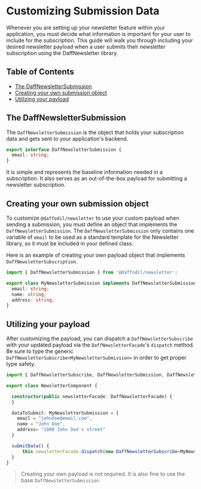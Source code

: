 # Customizing Submission Data
Whenever you are setting up your newsletter feature within your application, you must decide what information is important for your user to include for the subscription. This guide will walk you through including your desired newsletter payload when a user submits their newsletter subscription using the DaffNewsletter library.


## Table of Contents
- [The DaffNewsletterSubmission](#the-daff-newsletter-submission)
- [Creating your own submission object](#creating-your-own-submission-object)
- [Utilizing your payload](#utilizing-your-payload)
## The DaffNewsletterSubmission

The `DaffNewsletterSubmission` is the object that holds your subscription data and gets sent to your application's backend. 
```ts
export interface DaffNewsletterSubmission {
  email: string;
}
```
It is simple and represents the baseline information needed in a subscription. It also serves as an out-of-the-box payload for submitting a newsletter subscription.


## Creating your own submission object

To customize `@daffodil/newsletter` to use your custom payload when sending a submission, you must define an object that implements the `DaffNewsletterSubmission`. The `DaffNewsletterSubmission` only contains one variable of `email` to be used as a standard template for the Newsletter library, so it must be included in your defined class.

Here is an example of creating your own payload object that implements `DaffNewsletterSubscription`.

```typescript
import { DaffNewsletterSubmission } from '@daffodil/newsletter';

export class MyNewsletterSubmission implements DaffNewsletterSubmission {
  email: string;
  name: string;
  address: string;
}
```

## Utilizing your payload

After customizing the payload, you can dispatch a `DaffNewsletterSubscribe` with your updated payload via the `DaffNewsletterFacade`'s `dispatch` method. Be sure to type the generic `DaffNewsletterSubscribe<MyNewsletterSubmission>` in order to get proper type safety.

```typescript
import { DaffNewsletterSubscribe, DaffNewsletterSubmission, DaffNewsletterFacade } from '@daffodil/newsletter';

export class NewsletterComponent {

  constructor(public newsletterFacade: DaffNewsletterFacade) {
  }

  dataToSubmit: MyNewsletterSubmission = {
    email = "johndoe@email.com",
    name = "John Doe",
    address= "1800 John Doe's street" 
  }

  submitData() {
      this.newsletterFacade.dispatch(new DaffNewsletterSubscribe<MyNewsletterSubmission>(this.dataToSubmit));
  }
}

```

> Creating your own payload is not required. It is also fine to use the base `DaffNewsletterSubmission`.
